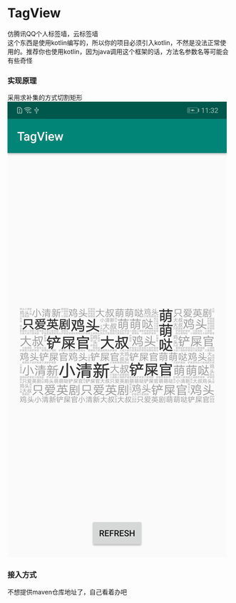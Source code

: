 # TagView
仿腾讯QQ个人标签墙，云标签墙   
这个东西是使用kotlin编写的，所以你的项目必须引入kotlin，不然是没法正常使用的。推荐你也使用kotlin，因为java调用这个框架的话，方法名参数名等可能会有些奇怪   
### 实现原理
采用求补集的方式切割矩形
![ScreenRecord](https://github.com/Jiandanlangman/TagView/blob/master/screenshot.jpg)

### 接入方式
不想提供maven仓库地址了，自己看着办吧
